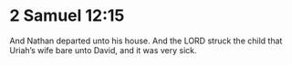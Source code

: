 # 2 Samuel 12:15

And Nathan departed unto his house. And the LORD struck the child that Uriah’s wife bare unto David, and it was very sick.